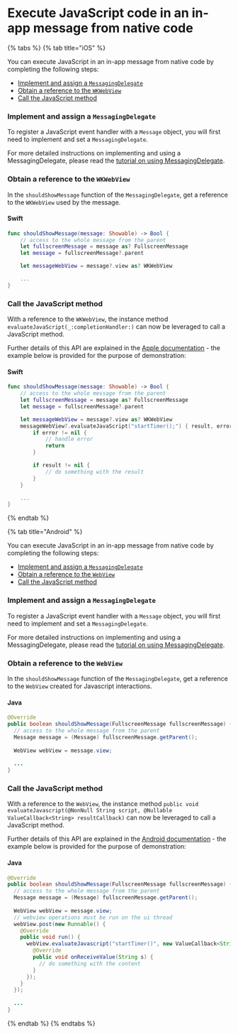 # Execute JavaScript code in an in-app message from native code

{% tabs %}
{% tab title="iOS" %}

You can execute JavaScript in an in-app message from native code by completing the following steps:

* [Implement and assign a `MessagingDelegate`](#implement-and-assign-a-messagingdelegate)
* [Obtain a reference to the `WKWebView`](#obtain-a-reference-to-the-wkwebview)
* [Call the JavaScript method](#call-the-JavaScript-method)

### Implement and assign a `MessagingDelegate`

To register a JavaScript event handler with a `Message` object, you will first need to implement and set a `MessagingDelegate`.

For more detailed instructions on implementing and using a MessagingDelegate, please read the [tutorial on using MessagingDelegate](./how-to-messaging-delegate.md).

### Obtain a reference to the `WKWebView`

In the `shouldShowMessage` function of the `MessagingDelegate`, get a reference to the `WKWebView` used by the message.  

#### Swift

```swift
func shouldShowMessage(message: Showable) -> Bool {
    // access to the whole message from the parent
    let fullscreenMessage = message as? FullscreenMessage
    let message = fullscreenMessage?.parent

    let messageWebView = message?.view as? WKWebView

    ...
}
```

### Call the JavaScript method

With a reference to the `WKWebView`, the instance method `evaluateJavaScript(_:completionHandler:)` can now be leveraged to call a JavaScript method.

Further details of this API are explained in the [Apple documentation](https://developer.apple.com/documentation/webkit/wkwebview/1415017-evaluateJavaScript) - the example below is provided for the purpose of demonstration:

#### Swift

```swift
func shouldShowMessage(message: Showable) -> Bool {
    // access to the whole message from the parent
    let fullscreenMessage = message as? FullscreenMessage
    let message = fullscreenMessage?.parent

    let messageWebView = message?.view as? WKWebView
    messageWebView?.evaluateJavaScript("startTimer();") { result, error in
        if error != nil {
            // handle error
            return
        }

        if result != nil {
            // do something with the result
        }
    }

    ...
}
```

{% endtab %}

{% tab title="Android" %}

You can execute JavaScript in an in-app message from native code by completing the following steps:

* [Implement and assign a `MessagingDelegate`](#android_messaging_delegate)
* [Obtain a reference to the `WebView`](#android_webview)
* [Call the JavaScript method](#android_call_javascript)

### Implement and assign a `MessagingDelegate`<a name="android_messaging_delegate"></a>

To register a JavaScript event handler with a `Message` object, you will first need to implement and set a `MessagingDelegate`.

For more detailed instructions on implementing and using a MessagingDelegate, please read the [tutorial on using MessagingDelegate](./how-to-messaging-delegate.md).

### Obtain a reference to the `WebView`<a name="android_webview"></a>

In the `shouldShowMessage` function of the `MessagingDelegate`, get a reference to the  `WebView` created for Javascript interactions.  

#### Java

```java
@Override
public boolean shouldShowMessage(FullscreenMessage fullscreenMessage) {
  // access to the whole message from the parent
  Message message = (Message) fullscreenMessage.getParent();
      
  WebView webView = message.view;
  
  ...
}
```

### Call the JavaScript method<a name="android_call_javascript"></a>

With a reference to the `WebView`, the instance method `public void evaluateJavascript(@NonNull String script, @Nullable ValueCallback<String> resultCallback)` can now be leveraged to call a JavaScript method.

Further details of this API are explained in the [Android documentation](https://developer.android.com/reference/android/webkit/WebView#evaluateJavascript(java.lang.String,%20android.webkit.ValueCallback%3Cjava.lang.String%3E)) - the example below is provided for the purpose of demonstration:

#### Java

```java
@Override
public boolean shouldShowMessage(FullscreenMessage fullscreenMessage) {
  // access to the whole message from the parent
  Message message = (Message) fullscreenMessage.getParent();
      
  WebView webView = message.view;
  // webview operations must be run on the ui thread
  webView.post(new Runnable() {
    @Override
    public void run() {
      webView.evaluateJavascript("startTimer()", new ValueCallback<String>() {
        @Override
        public void onReceiveValue(String s) {
          // do something with the content
        }
      });
    }
  });
  
  ...
}
```

{% endtab %}
{% endtabs %}
